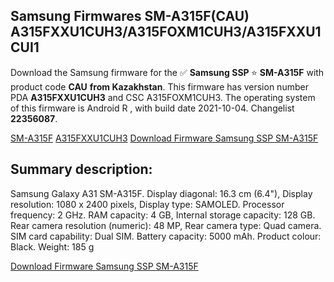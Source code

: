 <h2>Samsung Firmwares SM-A315F(CAU) A315FXXU1CUH3/A315FOXM1CUH3/A315FXXU1CUI1</h2>
Download the Samsung firmware for the ✅ <strong>Samsung SSP </strong> ⭐ <strong>SM-A315F</strong> with product code <strong>CAU</strong> <strong> from Kazakhstan</strong>. This firmware has version number PDA <strong>A315FXXU1CUH3</strong> and CSC A315FOXM1CUH3. The operating system of this firmware is Android R , with build date 2021-10-04. Changelist <strong>22356087</strong>.


[SM-A315F](https://samfirm.shop/samsung/model/SM-A315F)
[A315FXXU1CUH3](https://samfirm.shop/samsung/pda/A315FXXU1CUH3)
[Download Firmware Samsung SSP SM-A315F](https://samfirm.shop/samsung/firmware/462456)
<h2>Summary description:</h2>
<p>Samsung Galaxy A31 SM-A315F. Display diagonal: 16.3 cm (6.4"), Display resolution: 1080 x 2400 pixels, Display type: SAMOLED. Processor frequency: 2 GHz. RAM capacity: 4 GB, Internal storage capacity: 128 GB. Rear camera resolution (numeric): 48 MP, Rear camera type: Quad camera. SIM card capability: Dual SIM. Battery capacity: 5000 mAh. Product colour: Black. Weight: 185 g</p>


[Download Firmware Samsung SSP SM-A315F](https://samfirm.shop/samsung/firmware/462456)
